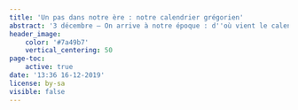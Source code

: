 ```yaml
---
title: 'Un pas dans notre ère : notre calendrier grégorien'
abstract: '3 décembre — On arrive à notre époque : d''où vient le calendrier que l''on utilise tous les jours ? Quelles différences avec le calendrier julien qui lui ressemble tout de même beaucoup ?'
header_image:
    color: '#7a49b7'
    vertical_centering: 50
page-toc:
    active: true
date: '13:36 16-12-2019'
license: by-sa
visible: false
---
```


